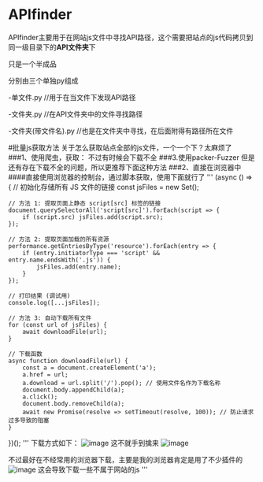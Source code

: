 # APIfinder
APIfinder主要用于在网站js文件中寻找API路径，这个需要把站点的js代码拷贝到同一级目录下的**API文件夹**下

  只是一个半成品

  分别由三个单独py组成

-单文件.py   //用于在当文件下发现API路径

-文件夹.py     //在API文件夹中的文件寻找路径

-文件夹(带文件名).py     //也是在文件夹中寻找，在后面附得有路径所在文件

#批量js获取方法
关于怎么获取站点全部的js文件，一个一个下？太麻烦了
###1、使用爬虫，获取：
不过有时候会下载不全
###3.使用packer-Fuzzer
但是还有存在下载不全的问题，所以更推荐下面这种方法
###2、直接在浏览器中
####直接使用浏览器的控制台，通过脚本获取，使用下面就行了
'''
(async () => {
    // 初始化存储所有 JS 文件的链接
    const jsFiles = new Set();

    // 方法 1: 提取页面上静态 script[src] 标签的链接
    document.querySelectorAll('script[src]').forEach(script => {
        if (script.src) jsFiles.add(script.src);
    });

    // 方法 2: 提取页面加载的所有资源
    performance.getEntriesByType('resource').forEach(entry => {
        if (entry.initiatorType === 'script' && entry.name.endsWith('.js')) {
            jsFiles.add(entry.name);
        }
    });

    // 打印结果 (调试用)
    console.log([...jsFiles]);

    // 方法 3: 自动下载所有文件
    for (const url of jsFiles) {
        await downloadFile(url);
    }

    // 下载函数
    async function downloadFile(url) {
        const a = document.createElement('a');
        a.href = url;
        a.download = url.split('/').pop(); // 使用文件名作为下载名称
        document.body.appendChild(a);
        a.click();
        document.body.removeChild(a);
        await new Promise(resolve => setTimeout(resolve, 100)); // 防止请求过多导致的阻塞
    }
})();
'''
下载方式如下：
![image](https://github.com/user-attachments/assets/55bc2acc-ebc7-474b-a759-ff54fc3626e4)
这不就手到擒来
![image](https://github.com/user-attachments/assets/bcbcd728-2dfd-4ed8-88bf-e1555f8fd062)

不过最好在不经常用的浏览器下载，主要是我的浏览器肯定是用了不少插件的
![image](https://github.com/user-attachments/assets/5721b0bd-6f64-4066-9586-b9584c50b47f)
这会导致下载一些不属于网站的js
'''

